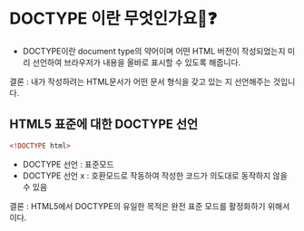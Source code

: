 # DOCTYPE 이란 무엇인가요🤔❓
-  DOCTYPE이란 document type의 약어이며 어떤 HTML 버전이 작성되었는지 미리 선언하여 브라우저가 내용을 올바로 표시할 수 있도록 해줍니다.  

결론 :  내가 작성하려는 HTML문서가 어떤 문서 형식을 갖고 있는 지 선언해주는 것입니다.



## HTML5 표준에 대한 DOCTYPE 선언
``` html
<!DOCTYPE html>
``` 

- DOCTYPE 선언 : 표준모드
- DOCTYPE 선언 x : 호환모드로 작동하여 작성한 코드가 의도대로 동작하지 않을 수 있음

결론 : HTML5에서 DOCTYPE의 유일한 목적은 완전 표준 모드를 활정화하기 위해서이다.


